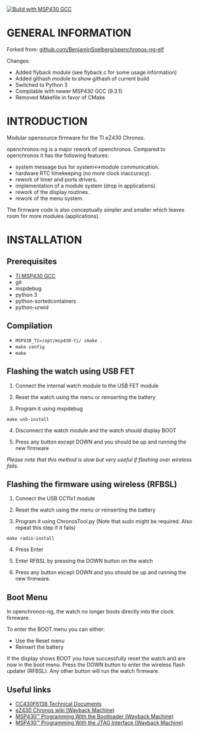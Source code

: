 [![Build with MSP430 GCC](https://github.com/ra1fh/openchronos-ng-elf/actions/workflows/build.yml/badge.svg)](https://github.com/ra1fh/openchronos-ng-elf/actions/workflows/build.yml)

GENERAL INFORMATION 
===================

Forked from: [github.com/BenjaminSoelberg/openchronos-ng-elf](https://github.com/BenjaminSoelberg/openchronos-ng-elf)

Changes:
* Added flyback module (see flyback.c for some usage information)
* Added githash module to show githash of current build
* Switched to Python 3
* Compilable with newer MSP430 GCC (9.3.1)
* Removed Makefile in favor of CMake

INTRODUCTION
============

Modular opensource firmware for the TI eZ430 Chronos.

openchronos-ng is a major rework of openchronos. Compared to openchronos it has the following features:

* system message bus for system<->module communication.
* hardware RTC timekeeping (no more clock inaccuracy).
* rework of timer and ports drivers.
* implementation of a module system (drop in applications).
* rework of the display routines.
* rework of the menu system.

The firmware code is also conceptually simpler and smaller which leaves room for more modules (applications).

INSTALLATION
============

Prerequisites
-------------

* [TI MSP430 GCC](https://www.ti.com/tool/MSP430-GCC-OPENSOURCE)
* git
* mspdebug
* python 3
* python-sortedcontainers
* python-urwid

Compilation
-----------

* ```MSP430_TI=/opt/msp430-ti/ cmake .```
* ```make config```
* ```make```

Flashing the watch using USB FET
--------------------------------

1) Connect the internal watch module to the USB FET module

2) Reset the watch using the menu or reinserting the battery

3) Program it using mspdebug
```
make usb-install
```
4) Disconnect the watch module and the watch should display BOOT<br>

5) Press any button except DOWN and you should be up and running the new firmware

*Please note that this method is slow but very useful if flashing over wireless fails.*

Flashing the firmware using wireless (RFBSL)
------------------------------------

1) Connect the USB CC11x1 module

2) Reset the watch using the menu or reinserting the battery

3) Program it using ChronosTool.py (Note that sudo might be required. Also repeat this step if it fails)<br>
```
make radio-install
```

4) Press Enter

5) Enter RFBSL by pressing the DOWN button on the watch

6) Press any button except DOWN and you should be up and running the new firmware.

Boot Menu
---------

In openchronos-ng, the watch no longer boots directly into the clock
firmware.

To enter the BOOT menu you can either:
* Use the Reset menu
* Reinsert the battery

If the display shows BOOT you have successfully reset the watch and
are now in the boot menu. Press the DOWN button to enter the wireless
flash updater (RFBSL). Any other button will run the watch firmware.

Useful links
-------------

* [CC430F6138 Technical Documents](https://www.ti.com/product/CC430F6137)
* [eZ430 Chronos wiki (Wayback Machine)](https://web.archive.org/web/20201112020336/https://processors.wiki.ti.com/index.php/EZ430-Chronos)
* [MSP430™ Programming With the Bootloader (Wayback Machine)](https://web.archive.org/web/20160527090555/http://www.ti.com/lit/ug/slau319l/slau319l.pdf)
* [MSP430™ Programming With the JTAG Interface (Wayback Machine)](https://web.archive.org/web/20161130144328/http://www.ti.com/lit/ug/slau320x/slau320x.pdf)
